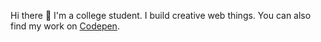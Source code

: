 Hi there 👋
I'm a college student. 
I build creative web things.
You can also find my work on <a href="https://codepen.io/Mahendhiran">Codepen</a>.
<!---
MahendhiranM/MahendhiranM is a ✨ special ✨ repository because its `README.md` (this file) appears on your GitHub profile.
You can click the Preview link to take a look at your changes.
--->
